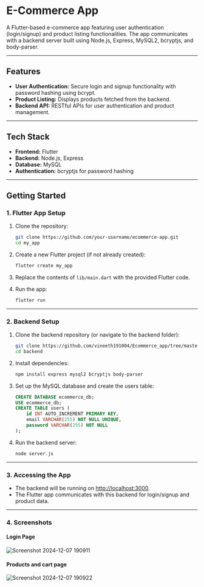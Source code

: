 # E-Commerce App

A Flutter-based e-commerce app featuring user authentication (login/signup) and product listing functionalities. The app communicates with a backend server built using Node.js, Express, MySQL2, bcryptjs, and body-parser.

---

## Features

- **User Authentication:** Secure login and signup functionality with password hashing using bcrypt.
- **Product Listing:** Displays products fetched from the backend.
- **Backend API:** RESTful APIs for user authentication and product management.

---

## Tech Stack

- **Frontend:** Flutter
- **Backend:** Node.js, Express
- **Database:** MySQL
- **Authentication:** bcryptjs for password hashing

---

## Getting Started

### 1. Flutter App Setup

1. Clone the repository:
   ```bash
   git clone https://github.com/your-username/ecommerce-app.git
   cd my_app
   ```

2. Create a new Flutter project (if not already created):
   ```bash
   flutter create my_app
   ```

3. Replace the contents of `lib/main.dart` with the provided Flutter code.

5. Run the app:
   ```bash
   flutter run
   ```

---

### 2. Backend Setup

1. Clone the backend repository (or navigate to the backend folder):
   ```bash
   git clone https://github.com/vineeth191004/Ecommerce_app/tree/master/backend
   cd backend
   ```

2. Install dependencies:
   ```bash
   npm install express mysql2 bcryptjs body-parser
   ```

3. Set up the MySQL database and create the users table:
   ```sql
   CREATE DATABASE ecommerce_db;
   USE ecommerce_db;
   CREATE TABLE users (
       id INT AUTO_INCREMENT PRIMARY KEY, 
       email VARCHAR(255) NOT NULL UNIQUE, 
       password VARCHAR(255) NOT NULL
   );
   ```

4. Run the backend server:
   ```bash
   node server.js
   ```

---

### 3. Accessing the App

- The backend will be running on [http://localhost:3000](http://localhost:3000).
- The Flutter app communicates with this backend for login/signup and product data.

---

### 4. Screenshots

#### Login Page

![Screenshot 2024-12-07 190911](https://github.com/user-attachments/assets/fd57a55f-365b-4abc-a793-5ef8af514b82)

#### Products and cart page

![Screenshot 2024-12-07 190922](https://github.com/user-attachments/assets/445b6de0-6ec0-4aff-9e4e-3d10ea076e64)


